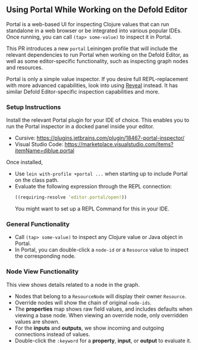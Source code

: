## Using Portal While Working on the Defold Editor

Portal is a web-based UI for inspecting Clojure values that can run standalone in a web browser or be integrated into various popular IDEs. Once running, you can call `(tap> some-value)` to inspect it in Portal.

This PR introduces a new `portal` Leiningen profile that will include the relevant dependencies to run Portal when working on the Defold Editor, as well as some editor-specific functionality, such as inspecting graph nodes and resources.

Portal is only a simple value inspector. If you desire full REPL-replacement with more advanced capabilities, look into using [Reveal](https://vlaaad.github.io/reveal/) instead. It has similar Defold Editor-specific inspection capabilities and more.

### Setup Instructions

Install the relevant Portal plugin for your IDE of choice. This enables you to run the Portal inspector in a docked panel inside your editor.
  * Cursive: https://plugins.jetbrains.com/plugin/18467-portal-inspector/
  * Visual Studio Code: https://marketplace.visualstudio.com/items?itemName=djblue.portal

Once installed,
  * Use `lein with-profile +portal ...` when starting up to include Portal
    on the class path.
  * Evaluate the following expression through the REPL connection:
    ```clj
    ((requiring-resolve 'editor.portal/open!))
    ```
    You might want to set up a REPL Command for this in your IDE.

### General Functionality
* Call `(tap> some-value)` to inspect any Clojure value or Java object in Portal.
* In Portal, you can double-click a `node-id` or a `Resource` value to inspect the corresponding node.

### Node View Functionality
This view shows details related to a node in the graph.

* Nodes that belong to a `ResourceNode` will display their owner `Resource`.
* Override nodes will show the chain of original `node-ids`.
* The **properties** map shows raw field values, and includes defaults when viewing a base node. When viewing an override node, only overridden values are shown.
* For the **inputs** and **outputs**, we show incoming and outgoing connections instead of values.
* Double-click the `:keyword` for a **property**, **input**, or **output** to evaluate it.
